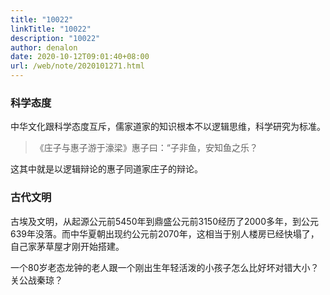 ```yaml
---
title: "10022"
linkTitle: "10022"
description: "10022"
author: denalon
date: 2020-10-12T09:01:40+08:00
url: /web/note/2020101271.html
---
```


### 科学态度


中华文化跟科学态度互斥，儒家道家的知识根本不以逻辑思维，科学研究为标准。

>《庄子与惠子游于濠梁》惠子曰：“子非鱼，安知鱼之乐？

这其中就是以逻辑辩论的惠子同道家庄子的辩论。

### 古代文明

古埃及文明，从起源公元前5450年到鼎盛公元前3150经历了2000多年，到公元639年没落。而中华夏朝出现约公元前2070年，这相当于别人楼房已经快塌了，自己家茅草屋才刚开始搭建。

一个80岁老态龙钟的老人跟一个刚出生年轻活泼的小孩子怎么比好坏对错大小？关公战秦琼？